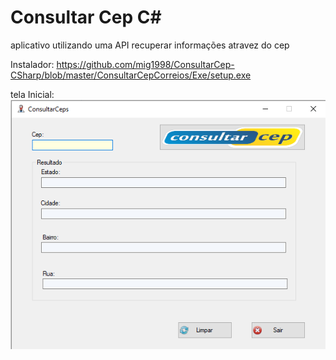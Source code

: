 # Consultar Cep C#
aplicativo utilizando uma API recuperar informações atravez do cep


Instalador:
https://github.com/mig1998/ConsultarCep-CSharp/blob/master/ConsultarCepCorreios/Exe/setup.exe


tela Inicial: <br>
![cep](https://github.com/mig1998/ConsultarCep-CSharp/blob/master/imgs/consultarcep.png)
